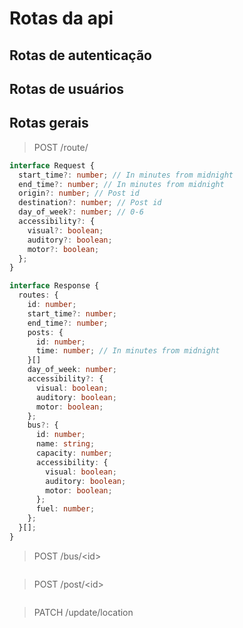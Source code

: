 # Rotas da api

## Rotas de autenticação

## Rotas de usuários

## Rotas gerais

> POST /route/

```ts
interface Request {
  start_time?: number; // In minutes from midnight
  end_time?: number; // In minutes from midnight
  origin?: number; // Post id
  destination?: number; // Post id
  day_of_week?: number; // 0-6
  accessibility?: {
    visual?: boolean;
    auditory?: boolean;
    motor?: boolean;
  };
}

interface Response {
  routes: {
    id: number;
    start_time?: number;
    end_time?: number;
    posts: {
      id: number;
      time: number; // In minutes from midnight
    }[]
    day_of_week: number;
    accessibility?: {
      visual: boolean;
      auditory: boolean;
      motor: boolean;
    };
    bus?: {
      id: number;
      name: string;
      capacity: number;
      accessibility: {
        visual: boolean;
        auditory: boolean;
        motor: boolean;
      };
      fuel: number;
    };
  }[];
}
```

> POST /bus/\<id>

```json
```

> POST /post/\<id>

```json
```

> PATCH /update/location

```json
```
